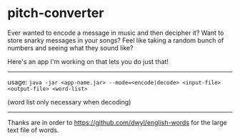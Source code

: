 # pitch-converter

Ever wanted to encode a message in music and then decipher it? Want to store snarky messages in your songs? Feel like taking a random bunch of numbers and seeing what they sound like?

Here's an app I'm working on that lets you do just that!

<hr>

usage: `java -jar <app-name.jar> --mode=<encode|decode> <input-file> <output-file> <word-list>`

(word list only necessary when decoding)

<hr>

Thanks are in order to https://github.com/dwyl/english-words for the large text file of words.
